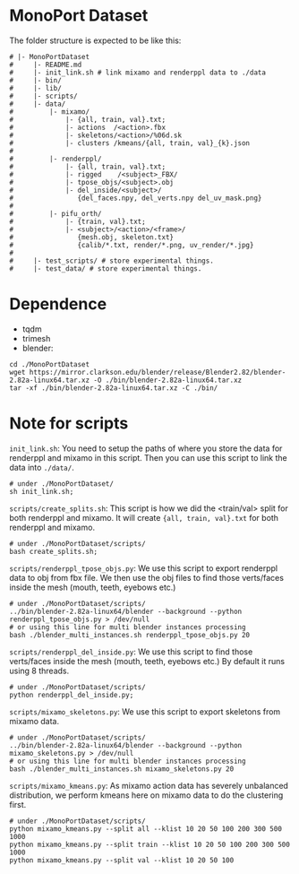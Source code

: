 # MonoPort Dataset
The folder structure is expected to be like this:

    # |- MonoPortDataset
    #     |- README.md
    #     |- init_link.sh # link mixamo and renderppl data to ./data
    #     |- bin/
    #     |- lib/
    #     |- scripts/
    #     |- data/
    #         |- mixamo/
    #             |- {all, train, val}.txt;
    #             |- actions  /<action>.fbx
    #             |- skeletons/<action>/%06d.sk
    #             |- clusters /kmeans/{all, train, val}_{k}.json
    #
    #         |- renderppl/
    #             |- {all, train, val}.txt;
    #             |- rigged    /<subject>_FBX/
    #             |- tpose_objs/<subject>.obj
    #             |- del_inside/<subject>/
    #                {del_faces.npy, del_verts.npy del_uv_mask.png}
    #
    #         |- pifu_orth/
    #             |- {train, val}.txt;
    #             |- <subject>/<action>/<frame>/
    #                {mesh.obj, skeleton.txt}
    #                {calib/*.txt, render/*.png, uv_render/*.jpg}
    #
    #     |- test_scripts/ # store experimental things.
    #     |- test_data/ # store experimental things.

# Dependence
- tqdm
- trimesh
- blender: 
```
cd ./MonoPortDataset
wget https://mirror.clarkson.edu/blender/release/Blender2.82/blender-2.82a-linux64.tar.xz -O ./bin/blender-2.82a-linux64.tar.xz
tar -xf ./bin/blender-2.82a-linux64.tar.xz -C ./bin/
```

# Note for scripts
`init_link.sh`: You need to setup the paths of where you store the data for renderppl and mixamo in this script. Then you can use this script to link the data into `./data/`.
```
# under ./MonoPortDataset/
sh init_link.sh;
```

`scripts/create_splits.sh`: This script is how we did the <train/val> split for both renderppl and mixamo. It will create `{all, train, val}.txt` for both renderppl and mixamo.
```
# under ./MonoPortDataset/scripts/
bash create_splits.sh;
```

`scripts/renderppl_tpose_objs.py`: We use this script to export renderppl data to obj from fbx file. We then use the obj files to find those verts/faces inside the mesh (mouth, teeth, eyebows etc.)
```
# under ./MonoPortDataset/scripts/
../bin/blender-2.82a-linux64/blender --background --python renderppl_tpose_objs.py > /dev/null
# or using this line for multi blender instances processing
bash ./blender_multi_instances.sh renderppl_tpose_objs.py 20
```

`scripts/renderppl_del_inside.py`: We use this script to find those verts/faces inside the mesh (mouth, teeth, eyebows etc.) By default it runs using 8 threads.
```
# under ./MonoPortDataset/scripts/
python renderppl_del_inside.py;
```

`scripts/mixamo_skeletons.py`: We use this script to export skeletons from mixamo data.
```
# under ./MonoPortDataset/scripts/
../bin/blender-2.82a-linux64/blender --background --python mixamo_skeletons.py > /dev/null
# or using this line for multi blender instances processing
bash ./blender_multi_instances.sh mixamo_skeletons.py 20
```

`scripts/mixamo_kmeans.py`: As mixamo action data has severely unbalanced distribution, we perform kmeans here on mixamo data to do the clustering first.
```
# under ./MonoPortDataset/scripts/
python mixamo_kmeans.py --split all --klist 10 20 50 100 200 300 500 1000
python mixamo_kmeans.py --split train --klist 10 20 50 100 200 300 500 1000
python mixamo_kmeans.py --split val --klist 10 20 50 100
```